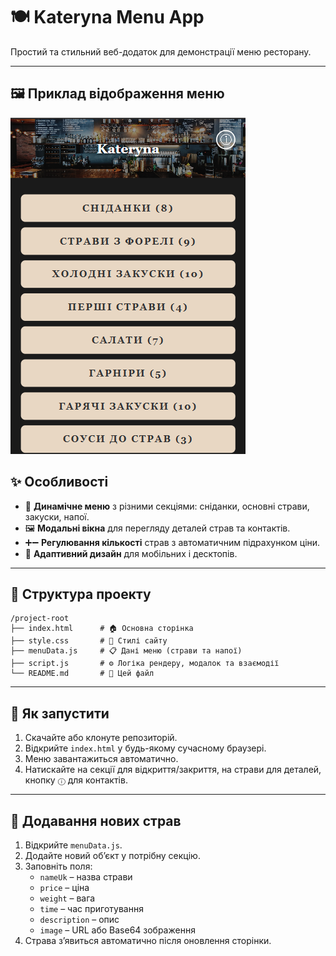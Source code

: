 # 🍽️ Kateryna Menu App

Простий та стильний веб-додаток для демонстрації меню ресторану.

---

## 🖼️ Приклад відображення меню

![Меню ресторану](images/menu.png)

## ✨ Особливості

- 🥐 **Динамічне меню** з різними секціями: сніданки, основні страви, закуски, напої.
- 🖼️ **Модальні вікна** для перегляду деталей страв та контактів.
- ➕➖ **Регулювання кількості** страв з автоматичним підрахунком ціни.
- 📱 **Адаптивний дизайн** для мобільних і десктопів.

---

## 📁 Структура проекту

```text
/project-root
├── index.html      # 🏠 Основна сторінка
├── style.css       # 🎨 Стилі сайту
├── menuData.js     # 📋 Дані меню (страви та напої)
├── script.js       # ⚙️ Логіка рендеру, модалок та взаємодії
└── README.md       # 📖 Цей файл
```

---

## 🚀 Як запустити

1. Скачайте або клонуте репозиторій.
2. Відкрийте `index.html` у будь-якому сучасному браузері.
3. Меню завантажиться автоматично.
4. Натискайте на секції для відкриття/закриття, на страви для деталей, кнопку `ⓘ` для контактів.

---

## 🥗 Додавання нових страв

1. Відкрийте `menuData.js`.
2. Додайте новий об’єкт у потрібну секцію.
3. Заповніть поля:
   - `nameUk` – назва страви
   - `price` – ціна
   - `weight` – вага
   - `time` – час приготування
   - `description` – опис
   - `image` – URL або Base64 зображення
4. Страва з’явиться автоматично після оновлення сторінки.

```

```

